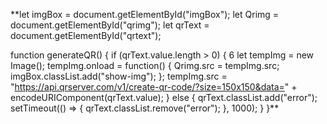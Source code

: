 **let imgBox = document.getElementById("imgBox");
let Qrimg = document.getElementById("qrimg");
let qrText = document.getElementById("qrtext");

function generateQR() {
    if (qrText.value.length > 0) {
       6  let tempImg = new Image();
        tempImg.onload = function() {
            Qrimg.src = tempImg.src;
            imgBox.classList.add("show-img");
        };
        tempImg.src = "https://api.qrserver.com/v1/create-qr-code/?size=150x150&data=" + encodeURIComponent(qrText.value);
    } else {
        qrText.classList.add("error");
        setTimeout(() => {
            qrText.classList.remove("error");
        }, 1000);
    }
}**